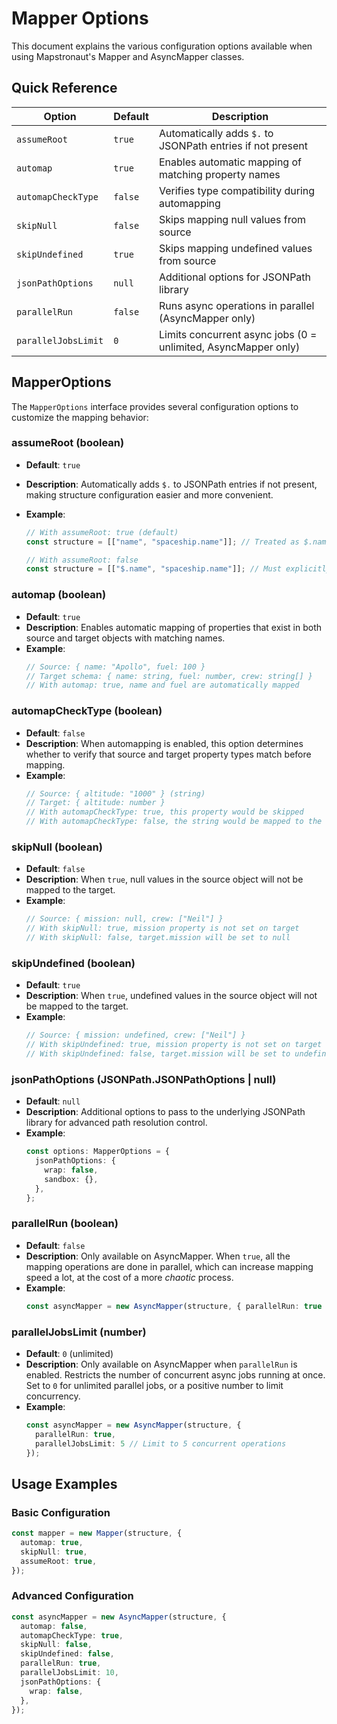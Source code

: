 # Mapper Options

This document explains the various configuration options available when using Mapstronaut's Mapper and AsyncMapper classes.

## Quick Reference

| Option             | Default | Description                                                |
| ------------------ | ------- | ---------------------------------------------------------- |
| `assumeRoot`       | `true`  | Automatically adds `$.` to JSONPath entries if not present |
| `automap`          | `true`  | Enables automatic mapping of matching property names       |
| `automapCheckType` | `false` | Verifies type compatibility during automapping             |
| `skipNull`         | `false` | Skips mapping null values from source                      |
| `skipUndefined`    | `true`  | Skips mapping undefined values from source                 |
| `jsonPathOptions`  | `null`  | Additional options for JSONPath library                    |
| `parallelRun`      | `false` | Runs async operations in parallel (AsyncMapper only)       |
| `parallelJobsLimit`| `0`     | Limits concurrent async jobs (0 = unlimited, AsyncMapper only) |

## MapperOptions

The `MapperOptions` interface provides several configuration options to customize the mapping behavior:

### assumeRoot (boolean)

- **Default**: `true`
- **Description**: Automatically adds `$.` to JSONPath entries if not present, making structure configuration easier and more convenient.
- **Example**:

  ```ts
  // With assumeRoot: true (default)
  const structure = [["name", "spaceship.name"]]; // Treated as $.name

  // With assumeRoot: false
  const structure = [["$.name", "spaceship.name"]]; // Must explicitly specify root
  ```

### automap (boolean)

- **Default**: `true`
- **Description**: Enables automatic mapping of properties that exist in both source and target objects with matching names.
- **Example**:
  ```ts
  // Source: { name: "Apollo", fuel: 100 }
  // Target schema: { name: string, fuel: number, crew: string[] }
  // With automap: true, name and fuel are automatically mapped
  ```

### automapCheckType (boolean)

- **Default**: `false`
- **Description**: When automapping is enabled, this option determines whether to verify that source and target property types match before mapping.
- **Example**:
  ```ts
  // Source: { altitude: "1000" } (string)
  // Target: { altitude: number }
  // With automapCheckType: true, this property would be skipped
  // With automapCheckType: false, the string would be mapped to the number field
  ```

### skipNull (boolean)

- **Default**: `false`
- **Description**: When `true`, null values in the source object will not be mapped to the target.
- **Example**:
  ```ts
  // Source: { mission: null, crew: ["Neil"] }
  // With skipNull: true, mission property is not set on target
  // With skipNull: false, target.mission will be set to null
  ```

### skipUndefined (boolean)

- **Default**: `true`
- **Description**: When `true`, undefined values in the source object will not be mapped to the target.
- **Example**:
  ```ts
  // Source: { mission: undefined, crew: ["Neil"] }
  // With skipUndefined: true, mission property is not set on target
  // With skipUndefined: false, target.mission will be set to undefined
  ```

### jsonPathOptions (JSONPath.JSONPathOptions | null)

- **Default**: `null`
- **Description**: Additional options to pass to the underlying JSONPath library for advanced path resolution control.
- **Example**:
  ```ts
  const options: MapperOptions = {
    jsonPathOptions: {
      wrap: false,
      sandbox: {},
    },
  };
  ```

### parallelRun (boolean)

- **Default**: `false`
- **Description**: Only available on AsyncMapper. When `true`, all the mapping operations are done in parallel, which can increase mapping speed a lot, at the cost of a more _chaotic_ process.
- **Example**:
  ```ts
  const asyncMapper = new AsyncMapper(structure, { parallelRun: true });
  ```

### parallelJobsLimit (number)

- **Default**: `0` (unlimited)
- **Description**: Only available on AsyncMapper when `parallelRun` is enabled. Restricts the number of concurrent async jobs running at once. Set to `0` for unlimited parallel jobs, or a positive number to limit concurrency.
- **Example**:
  ```ts
  const asyncMapper = new AsyncMapper(structure, { 
    parallelRun: true,
    parallelJobsLimit: 5 // Limit to 5 concurrent operations
  });
  ```

## Usage Examples

### Basic Configuration

```ts
const mapper = new Mapper(structure, {
  automap: true,
  skipNull: true,
  assumeRoot: true,
});
```

### Advanced Configuration

```ts
const asyncMapper = new AsyncMapper(structure, {
  automap: false,
  automapCheckType: true,
  skipNull: false,
  skipUndefined: false,
  parallelRun: true,
  parallelJobsLimit: 10,
  jsonPathOptions: {
    wrap: false,
  },
});
```
